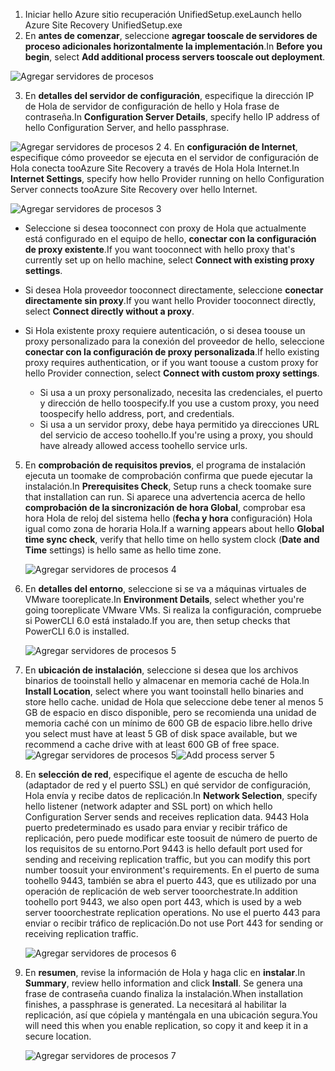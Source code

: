 1. <span data-ttu-id="1223b-101">Iniciar hello Azure sitio recuperación UnifiedSetup.exe</span><span class="sxs-lookup"><span data-stu-id="1223b-101">Launch hello Azure Site Recovery UnifiedSetup.exe</span></span>
2. <span data-ttu-id="1223b-102">En **antes de comenzar**, seleccione **agregar tooscale de servidores de proceso adicionales horizontalmente la implementación**.</span><span class="sxs-lookup"><span data-stu-id="1223b-102">In **Before you begin**, select **Add additional process servers tooscale out deployment**.</span></span>

  ![Agregar servidores de procesos](./media/site-recovery-add-process-server/ps-page-1.png)

3. <span data-ttu-id="1223b-104">En **detalles del servidor de configuración**, especifique la dirección IP de Hola de servidor de configuración de hello y Hola frase de contraseña.</span><span class="sxs-lookup"><span data-stu-id="1223b-104">In **Configuration Server Details**, specify hello IP address of hello Configuration Server, and hello passphrase.</span></span>

  ![Agregar servidores de procesos 2](./media/site-recovery-add-process-server/ps-page-2.png)
4. <span data-ttu-id="1223b-106">En **configuración de Internet**, especifique cómo proveedor se ejecuta en el servidor de configuración de Hola conecta tooAzure Site Recovery a través de Hola Hola Internet.</span><span class="sxs-lookup"><span data-stu-id="1223b-106">In **Internet Settings**, specify how hello Provider running on hello Configuration Server connects tooAzure Site Recovery over hello Internet.</span></span>

  ![Agregar servidores de procesos 3](./media/site-recovery-add-process-server/ps-page-3.png)

   * <span data-ttu-id="1223b-108">Seleccione si desea tooconnect con proxy de Hola que actualmente está configurado en el equipo de hello, **conectar con la configuración de proxy existente**.</span><span class="sxs-lookup"><span data-stu-id="1223b-108">If you want tooconnect with hello proxy that's currently set up on hello machine, select **Connect with existing proxy settings**.</span></span>
   * <span data-ttu-id="1223b-109">Si desea Hola proveedor tooconnect directamente, seleccione **conectar directamente sin proxy**.</span><span class="sxs-lookup"><span data-stu-id="1223b-109">If you want hello Provider tooconnect directly, select **Connect directly without a proxy**.</span></span>
   * <span data-ttu-id="1223b-110">Si Hola existente proxy requiere autenticación, o si desea toouse un proxy personalizado para la conexión del proveedor de hello, seleccione **conectar con la configuración de proxy personalizada**.</span><span class="sxs-lookup"><span data-stu-id="1223b-110">If hello existing proxy requires authentication, or if you want toouse a custom proxy for hello Provider connection, select **Connect with custom proxy settings**.</span></span>

     * <span data-ttu-id="1223b-111">Si usa a un proxy personalizado, necesita las credenciales, el puerto y dirección de hello toospecify.</span><span class="sxs-lookup"><span data-stu-id="1223b-111">If you use a custom proxy, you need toospecify hello address, port, and credentials.</span></span>
     * <span data-ttu-id="1223b-112">Si usa a un servidor proxy, debe haya permitido ya direcciones URL del servicio de acceso toohello.</span><span class="sxs-lookup"><span data-stu-id="1223b-112">If you're using a proxy, you should have already allowed access toohello service urls.</span></span>

5. <span data-ttu-id="1223b-113">En **comprobación de requisitos previos**, el programa de instalación ejecuta un toomake de comprobación confirma que puede ejecutar la instalación.</span><span class="sxs-lookup"><span data-stu-id="1223b-113">In **Prerequisites Check**, Setup runs a check toomake sure that installation can run.</span></span> <span data-ttu-id="1223b-114">Si aparece una advertencia acerca de hello **comprobación de la sincronización de hora Global**, comprobar esa hora Hola de reloj del sistema hello (**fecha y hora** configuración) Hola igual como zona de horaria Hola.</span><span class="sxs-lookup"><span data-stu-id="1223b-114">If a warning appears about hello **Global time sync check**, verify that hello time on hello system clock (**Date and Time** settings) is hello same as hello time zone.</span></span>

     ![Agregar servidores de procesos 4](./media/site-recovery-add-process-server/ps-page-4.png)

6. <span data-ttu-id="1223b-116">En **detalles del entorno**, seleccione si se va a máquinas virtuales de VMware tooreplicate.</span><span class="sxs-lookup"><span data-stu-id="1223b-116">In **Environment Details**, select whether you're going tooreplicate VMware VMs.</span></span> <span data-ttu-id="1223b-117">Si realiza la configuración, compruebe si PowerCLI 6.0 está instalado.</span><span class="sxs-lookup"><span data-stu-id="1223b-117">If you are, then setup checks that PowerCLI 6.0 is installed.</span></span>

     ![Agregar servidores de procesos 5](./media/site-recovery-add-process-server/ps-page-5.png)

7. <span data-ttu-id="1223b-119">En **ubicación de instalación**, seleccione si desea que los archivos binarios de tooinstall hello y almacenar en memoria caché de Hola.</span><span class="sxs-lookup"><span data-stu-id="1223b-119">In **Install Location**, select where you want tooinstall hello binaries and store hello cache.</span></span> <span data-ttu-id="1223b-120">unidad de Hola que seleccione debe tener al menos 5 GB de espacio en disco disponible, pero se recomienda una unidad de memoria caché con un mínimo de 600 GB de espacio libre.</span><span class="sxs-lookup"><span data-stu-id="1223b-120">hello drive you select must have at least 5 GB of disk space available, but we recommend a cache drive with at least 600 GB of free space.</span></span>
     <span data-ttu-id="1223b-121">![Agregar servidores de procesos 5](./media/site-recovery-add-process-server/ps-page-6.png)</span><span class="sxs-lookup"><span data-stu-id="1223b-121">![Add process server 5](./media/site-recovery-add-process-server/ps-page-6.png)</span></span>

8. <span data-ttu-id="1223b-122">En **selección de red**, especifique el agente de escucha de hello (adaptador de red y el puerto SSL) en qué servidor de configuración, Hola envía y recibe datos de replicación.</span><span class="sxs-lookup"><span data-stu-id="1223b-122">In **Network Selection**, specify hello listener (network adapter and SSL port) on which hello Configuration Server sends and receives replication data.</span></span> <span data-ttu-id="1223b-123">9443 Hola puerto predeterminado es usado para enviar y recibir tráfico de replicación, pero puede modificar este toosuit de número de puerto de los requisitos de su entorno.</span><span class="sxs-lookup"><span data-stu-id="1223b-123">Port 9443 is hello default port used for sending and receiving replication traffic, but you can modify this port number toosuit your environment's requirements.</span></span> <span data-ttu-id="1223b-124">En el puerto de suma toohello 9443, también se abra el puerto 443, que es utilizado por una operación de replicación de web server tooorchestrate.</span><span class="sxs-lookup"><span data-stu-id="1223b-124">In addition toohello port 9443, we also open port 443, which is used by a web server tooorchestrate replication operations.</span></span> <span data-ttu-id="1223b-125">No use el puerto 443 para enviar o recibir tráfico de replicación.</span><span class="sxs-lookup"><span data-stu-id="1223b-125">Do not use Port 443 for sending or receiving replication traffic.</span></span>

     ![Agregar servidores de procesos 6](./media/site-recovery-add-process-server/ps-page-7.png)
9. <span data-ttu-id="1223b-127">En **resumen**, revise la información de Hola y haga clic en **instalar**.</span><span class="sxs-lookup"><span data-stu-id="1223b-127">In **Summary**, review hello information and click **Install**.</span></span> <span data-ttu-id="1223b-128">Se genera una frase de contraseña cuando finaliza la instalación.</span><span class="sxs-lookup"><span data-stu-id="1223b-128">When installation finishes, a passphrase is generated.</span></span> <span data-ttu-id="1223b-129">La necesitará al habilitar la replicación, así que cópiela y manténgala en una ubicación segura.</span><span class="sxs-lookup"><span data-stu-id="1223b-129">You will need this when you enable replication, so copy it and keep it in a secure location.</span></span>

     ![Agregar servidores de procesos 7](./media/site-recovery-add-process-server/ps-page-8.png)
